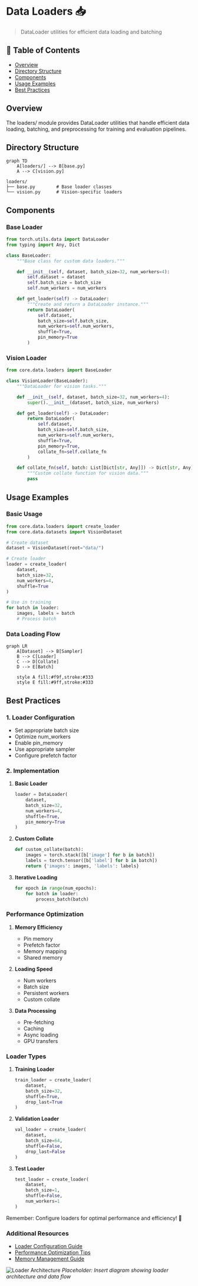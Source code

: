 # Data Loaders 📥

> DataLoader utilities for efficient data loading and batching

## 📑 Table of Contents

- [Overview](#overview)
- [Directory Structure](#directory-structure)
- [Components](#components)
- [Usage Examples](#usage-examples)
- [Best Practices](#best-practices)

## Overview

The loaders/ module provides DataLoader utilities that handle efficient data loading, batching, and preprocessing for training and evaluation pipelines.

## Directory Structure

```mermaid
graph TD
    A[loaders/] --> B[base.py]
    A --> C[vision.py]
```

```
loaders/
├── base.py        # Base loader classes
└── vision.py      # Vision-specific loaders
```

## Components

### Base Loader

```python
from torch.utils.data import DataLoader
from typing import Any, Dict

class BaseLoader:
    """Base class for custom data loaders."""

    def __init__(self, dataset, batch_size=32, num_workers=4):
        self.dataset = dataset
        self.batch_size = batch_size
        self.num_workers = num_workers

    def get_loader(self) -> DataLoader:
        """Create and return a DataLoader instance."""
        return DataLoader(
            self.dataset,
            batch_size=self.batch_size,
            num_workers=self.num_workers,
            shuffle=True,
            pin_memory=True
        )
```

### Vision Loader

```python
from core.data.loaders import BaseLoader

class VisionLoader(BaseLoader):
    """DataLoader for vision tasks."""

    def __init__(self, dataset, batch_size=32, num_workers=4):
        super().__init__(dataset, batch_size, num_workers)

    def get_loader(self) -> DataLoader:
        return DataLoader(
            self.dataset,
            batch_size=self.batch_size,
            num_workers=self.num_workers,
            shuffle=True,
            pin_memory=True,
            collate_fn=self.collate_fn
        )

    def collate_fn(self, batch: List[Dict[str, Any]]) -> Dict[str, Any]:
        """Custom collate function for vision data."""
        pass
```

## Usage Examples

### Basic Usage

```python
from core.data.loaders import create_loader
from core.data.datasets import VisionDataset

# Create dataset
dataset = VisionDataset(root="data/")

# Create loader
loader = create_loader(
    dataset,
    batch_size=32,
    num_workers=4,
    shuffle=True
)

# Use in training
for batch in loader:
    images, labels = batch
    # Process batch
```

### Data Loading Flow

```mermaid
graph LR
    A[Dataset] --> B[Sampler]
    B --> C[Loader]
    C --> D[Collate]
    D --> E[Batch]

    style A fill:#f9f,stroke:#333
    style E fill:#9ff,stroke:#333
```

## Best Practices

### 1. Loader Configuration

- Set appropriate batch size
- Optimize num_workers
- Enable pin_memory
- Use appropriate sampler
- Configure prefetch factor

### 2. Implementation

1. **Basic Loader**

   ```python
   loader = DataLoader(
       dataset,
       batch_size=32,
       num_workers=4,
       shuffle=True,
       pin_memory=True
   )
   ```

2. **Custom Collate**

   ```python
   def custom_collate(batch):
       images = torch.stack([b['image'] for b in batch])
       labels = torch.tensor([b['label'] for b in batch])
       return {'images': images, 'labels': labels}
   ```

3. **Iterative Loading**
   ```python
   for epoch in range(num_epochs):
       for batch in loader:
           process_batch(batch)
   ```

### Performance Optimization

1. **Memory Efficiency**

   - Pin memory
   - Prefetch factor
   - Memory mapping
   - Shared memory

2. **Loading Speed**

   - Num workers
   - Batch size
   - Persistent workers
   - Custom collate

3. **Data Processing**
   - Pre-fetching
   - Caching
   - Async loading
   - GPU transfers

### Loader Types

1. **Training Loader**

   ```python
   train_loader = create_loader(
       dataset,
       batch_size=32,
       shuffle=True,
       drop_last=True
   )
   ```

2. **Validation Loader**

   ```python
   val_loader = create_loader(
       dataset,
       batch_size=64,
       shuffle=False,
       drop_last=False
   )
   ```

3. **Test Loader**
   ```python
   test_loader = create_loader(
       dataset,
       batch_size=1,
       shuffle=False,
       num_workers=1
   )
   ```

Remember: Configure loaders for optimal performance and efficiency! 💪

### Additional Resources

- [Loader Configuration Guide](docs/configuration.md)
- [Performance Optimization Tips](docs/performance.md)
- [Memory Management Guide](docs/memory.md)

![Loader Architecture](docs/images/loader_architecture.png)
_Placeholder: Insert diagram showing loader architecture and data flow_
